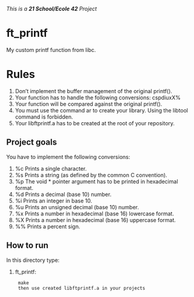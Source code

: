 _This is a **21 School/Ecole 42** Project_

# ft_printf

My custom printf function from libc.

# Rules
1. Don’t implement the buffer management of the original printf().
2. Your function has to handle the following conversions: cspdiuxX%
3. Your function will be compared against the original printf().
4. You must use the command ar to create your library.
    Using the libtool command is forbidden.
5. Your libftprintf.a has to be created at the root of your repository.

## Project goals
You have to implement the following conversions:
1. %c Prints a single character.
2. %s Prints a string (as defined by the common C convention).
3. %p The void * pointer argument has to be printed in hexadecimal format.
4. %d Prints a decimal (base 10) number.
5. %i Prints an integer in base 10.
6. %u Prints an unsigned decimal (base 10) number.
7. %x Prints a number in hexadecimal (base 16) lowercase format.
8. %X Prints a number in hexadecimal (base 16) uppercase format.
9. %% Prints a percent sign.

## How to run
In this directory type:
1. ft_printf:

        make
        then use created libftprintf.a in your projects
 